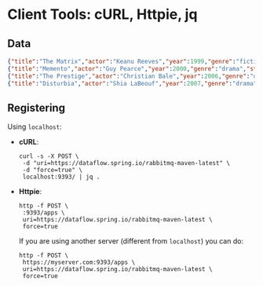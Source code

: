 # Client Tools: cURL, Httpie, jq


## Data
```json
{"title":"The Matrix","actor":"Keanu Reeves","year":1999,"genre":"fiction","stars":5}
{"title":"Memento","actor":"Guy Pearce","year":2000,"genre":"drama","stars":4}
{"title":"The Prestige","actor":"Christian Bale","year":2006,"genre":"drama","stars":3}
{"title":"Disturbia","actor":"Shia LaBeouf","year":2007,"genre":"drama","stars":3}
```


## Registering 

Using `localhost`:

- **cURL**:
   ```shell
   curl -s -X POST \
    -d "uri=https://dataflow.spring.io/rabbitmq-maven-latest" \
    -d "force=true" \
    localhost:9393/ | jq .
   ```
- **Httpie**:
   ```shell
   http -f POST \
    :9393/apps \
    uri=https://dataflow.spring.io/rabbitmq-maven-latest \
    force=true
   ```
   If you are using another server (different from `localhost`) you can do:
   ```shell
   http -f POST \
    https://myserver.com:9393/apps \
    uri=https://dataflow.spring.io/rabbitmq-maven-latest \
    force=true
   ```
